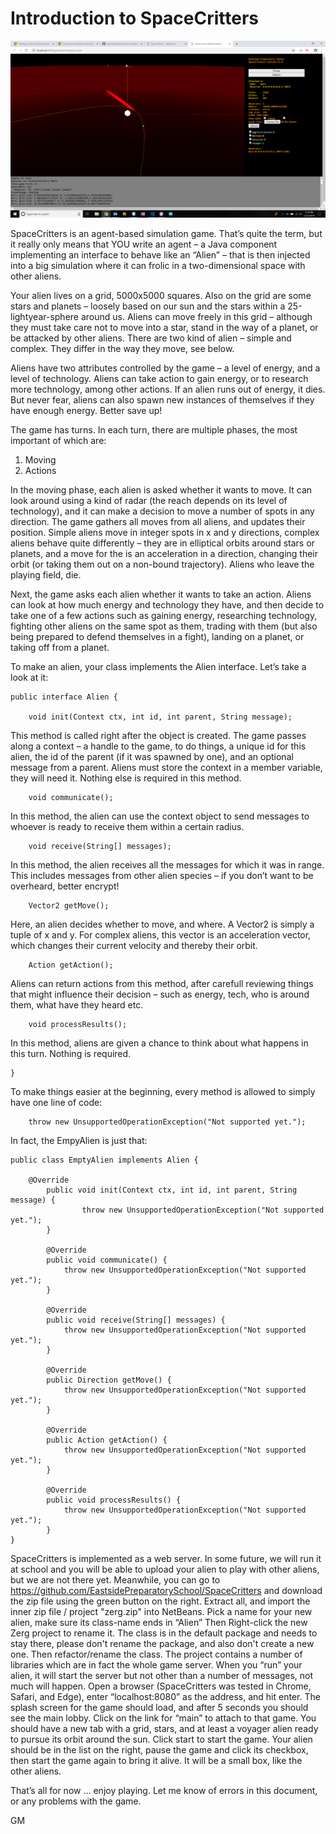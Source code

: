 # Introduction to SpaceCritters

![A SpaceCritters game in progress](/game.png)

SpaceCritters is an agent-based simulation game. That’s quite the term, but it really only means that YOU write an agent – a Java component implementing an interface to behave like an “Alien” – that is then injected into a big simulation where it can frolic in a two-dimensional space with other aliens.

Your alien lives on a grid, 5000x5000 squares. Also on the grid are some stars and planets – loosely based on our sun and the stars within a 25-lightyear-sphere around us. Aliens can move freely in this grid – although they must take care not to move into a star, stand in the way of a planet, or be attacked by other aliens. There are two kind of alien – simple and complex. They differ in the way they move, see below.

Aliens have two attributes controlled by the game – a level of energy, and a level of technology. Aliens can take action to gain energy, or to research more technology, among other actions. If an alien runs out of energy, it dies. But never fear, aliens can also spawn new instances of themselves if they have enough energy. Better save up!

The game has turns. In each turn, there are multiple phases, the most important of which are:

1) Moving
2) Actions

In the moving phase, each alien is asked whether it wants to move. It can look around using a kind of radar (the reach depends on its level of technology), and it can make a decision to move a number of spots in any direction. The game gathers all moves from all aliens, and updates their position. Simple aliens move in integer spots in x and y directions, complex aliens behave quite differently – they are in elliptical orbits around stars or planets, and a move for the is an acceleration in a direction, changing their orbit (or taking them out on a non-bound trajectory). Aliens who leave the playing field, die.

Next, the game asks each alien whether it wants to take an action. Aliens can look at how much energy and technology they have, and then decide to take one of a few actions such as gaining energy, researching technology, fighting other aliens on the same spot as them, trading with them (but also being prepared to defend themselves in a fight), landing on a planet, or taking off from a planet.

To make an alien, your class implements the Alien interface. Let’s take a look at it:

	public interface Alien {

    	void init(Context ctx, int id, int parent, String message);

This method is called right after the object is created. The game passes along a context – a handle to the game, to do things, a unique id for this alien, the id of the parent (if it was spawned by one), and an optional message from a parent. Aliens must store the context in a member variable, they will need it. Nothing else is required in this method. 

    	void communicate();

In this method, the alien can use the context object to send messages to whoever is ready to receive them within a certain radius.

    	void receive(String[] messages);

In this method, the alien receives all the messages for which it was in range. This includes messages from other alien species – if you don’t want to be overheard, better encrypt!

    	Vector2 getMove();

Here, an alien decides whether to move, and where. A Vector2 is simply a tuple of x and y. For complex aliens, this vector is an acceleration vector, which changes their current velocity and thereby their orbit.

    	Action getAction();

Aliens can return actions from this method, after carefull reviewing things that might influence their decision – such as energy, tech, who is around them, what have they heard etc.

    	void processResults();

In this method, aliens are given a chance to think about what happens in this turn. Nothing is required.

	}


To make things easier at the beginning, every method is allowed to simply have one line of code:

        throw new UnsupportedOperationException("Not supported yet."); 

In fact, the EmpyAlien is just that:

	public class EmptyAlien implements Alien {

   		@Override
    		public void init(Context ctx, int id, int parent, String message) {
	    	    	throw new UnsupportedOperationException("Not supported yet."); 
    		}

    		@Override
    		public void communicate() {
 	   	    	throw new UnsupportedOperationException("Not supported yet.");
    		}

	    	@Override
    		public void receive(String[] messages) {
        		throw new UnsupportedOperationException("Not supported yet."); 
    		}

	    	@Override
    		public Direction getMove() {
        		throw new UnsupportedOperationException("Not supported yet."); 
    		}

	    	@Override
    		public Action getAction() {
        		throw new UnsupportedOperationException("Not supported yet."); 
    		}

	    	@Override
    		public void processResults() {
        		throw new UnsupportedOperationException("Not supported yet.");
    		}
	}


SpaceCritters is implemented as a web server. In some future, we will run it at school and you will be able to upload your alien to play with 
other aliens, but we are not there yet. Meanwhile, you can go to https://github.com/EastsidePreparatorySchool/SpaceCritters and download the
 zip file using the green button on the right. Extract all, and import the inner zip file / project "zerg.zip" into NetBeans. Pick a name for your new alien, make sure its class-name
 ends in “Alien” Then Right-click the new Zerg project to rename it. The class is in the default package and needs to stay there, please don't rename 
the package, and also don't create a new one. Then refactor/rename the class. The
 project contains a number of libraries which are in fact the whole game server. When you “run” your alien, it will start the server but not other
 than a number of messages, not much will happen. Open a browser (SpaceCritters was tested in Chrome, Safari, and Edge), enter “localhost:8080” as
 the address, and hit enter. The splash screen for the game should load, and after 5 seconds you should see the main lobby. Click on the link 
for “main” to attach to that game. You should have a new tab with a grid, stars, and at least a voyager alien ready to pursue its orbit around the sun.
 Click start to start the game. Your alien should be in the list on the right, pause the game and click its checkbox, then start the game again to 
bring it alive. It will be a small box, like the other aliens. 

That’s all for now … enjoy playing. Let me know of errors in this document, or any problems with the game.

GM
